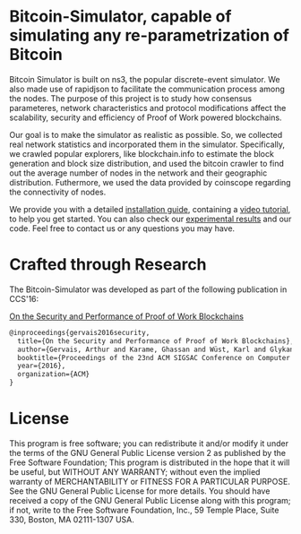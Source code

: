 # Bitcoin-Simulator, capable of simulating any re-parametrization of Bitcoin
Bitcoin Simulator is built on ns3, the popular discrete-event simulator. We also made use of rapidjson to facilitate the communication process among the nodes. The purpose of this project is to study how consensus parameteres, network characteristics and protocol modifications affect the scalability, security and efficiency of Proof of Work powered blockchains.

Our goal is to make the simulator as realistic as possible. So, we collected real network statistics and incorporated them in the simulator. Specifically, we crawled popular explorers, like blockchain.info to estimate the block generation and block size distribution, and used the bitcoin crawler to find out the average number of nodes in the network and their geographic distribution. Futhermore, we used the data provided by coinscope regarding the connectivity of nodes.

We provide you with a detailed [installation guide](http://arthurgervais.github.io/Bitcoin-Simulator/Installation.html), containing a [video tutorial](http://arthurgervais.github.io/Bitcoin-Simulator/Installation.html), to help you get started. You can also check our [experimental results](http://arthurgervais.github.io/Bitcoin-Simulator/results.html) and our code. Feel free to contact us or any questions you may have.

# Crafted through Research

The Bitcoin-Simulator was developed as part of the following publication in CCS'16: 

[On the Security and Performance of Proof of Work Blockchains](https://eprint.iacr.org/2016/555.pdf)

```latex
@inproceedings{gervais2016security,
  title={On the Security and Performance of Proof of Work Blockchains},
  author={Gervais, Arthur and Karame, Ghassan and Wüst, Karl and Glykantzis, Vasileios and Ritzdorf, Hubert and Capkun, Srdjan},
  booktitle={Proceedings of the 23nd ACM SIGSAC Conference on Computer and Communication Security (CCS)},
  year={2016},
  organization={ACM}
}
```

# License

This program is free software; you can redistribute it and/or modify it under the terms of the GNU General Public License version 2 as published by the Free Software Foundation;
This program is distributed in the hope that it will be useful, but WITHOUT ANY WARRANTY; without even the implied warranty of MERCHANTABILITY or FITNESS FOR A PARTICULAR PURPOSE. See the GNU General Public License for more details.
You should have received a copy of the GNU General Public License along with this program; if not, write to the Free Software Foundation, Inc., 59 Temple Place, Suite 330, Boston, MA 02111-1307  USA.

